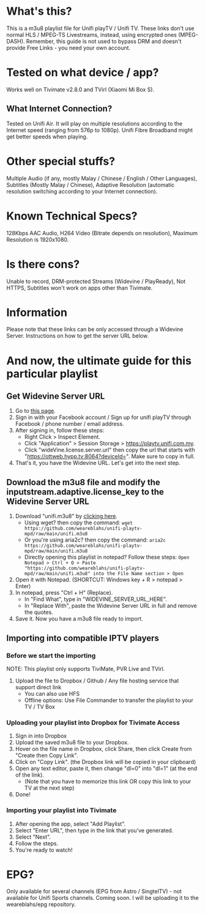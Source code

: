 # What's this?
This is a m3u8 playlist file for Unifi playTV / Unifi TV. These links don't use normal HLS / MPEG-TS Livestreams, instead, using encrypted ones (MPEG-DASH). Remember, this guide is not used to bypass DRM and doesn't provide Free Links - you need your own account.

# Tested on what device / app?
Works well on Tivimate v2.8.0 and TVirl (Xiaomi Mi Box S).
## What Internet Connection?
Tested on Unifi Air. It will play on multiple resolutions according to the Internet speed (ranging from 576p to 1080p). Unifi Fibre Broadband might get better speeds when playing.

# Other special stuffs?
Multiple Audio (if any, mostly Malay / Chinese / English / Other Languages), Subtitles (Mostly Malay / Chinese), Adaptive Resolution (automatic resolution switching according to your Internet connection).

# Known Technical Specs?
128Kbps AAC Audio, H264 Video (Bitrate depends on resolution), Maximum Resolution is 1920x1080.

# Is there cons?
Unable to record, DRM-protected Streams (Widevine / PlayReady), Not HTTPS, Subtitles won't work on apps other than Tivimate.

# Information
Please note that these links can be only accessed through a Widevine Server. Instructions on how to get the server URL below.

# And now, the ultimate guide for this particular playlist
## Get Widevine Server URL
1. Go to [this page](https://playtv.unifi.com.my/EPG/WEBTV/index.html#/live-tv/guide).
2. Sign in with your Facebook account / Sign up for unifi playTV through Facebook / phone number / email address.
3. After signing in, follow these steps:
      - Right Click > Inspect Element.
      - Click "Application" > Session Storage > https://playtv.unifi.com.my.
      - Click "wideVine.license.server.url" then copy the url that starts with "https://ottweb.hypp.tv:8064?deviceId=". Make sure to copy in full.
4. That's it, you have the Widevine URL. Let's get into the next step.

## Download the m3u8 file and modify the inputstream.adaptive.license_key to the Widevine Server URL
1. Download "unifi.m3u8" by [clicking here](https://github.com/weareblahs/unifi-playtv-mpd/raw/main/unifi.m3u8).
      - Using wget? then copy the command: ```wget https://github.com/weareblahs/unifi-playtv-mpd/raw/main/unifi.m3u8```
      - Or you're using aria2c? then copy the command: ```aria2c https://github.com/weareblahs/unifi-playtv-mpd/raw/main/unifi.m3u8```
      - Directly opening this playlist in notepad? Follow these steps: ```Open Notepad > Ctrl + O > Paste "https://github.com/weareblahs/unifi-playtv-mpd/raw/main/unifi.m3u8" into the File Name section > Open```
3. Open it with Notepad. (SHORTCUT: Windows key + R > notepad > Enter)
4. In notepad, press "Ctrl + H" (Replace).
      - In "Find What", type in "WIDEVINE_SERVER_URL_HERE".
      - In "Replace With", paste the Widevine Server URL in full and remove the quotes.
5. Save it. Now you have a m3u8 file ready to import.

## Importing into compatible IPTV players
### Before we start the importing
NOTE: This playlist only supports TiviMate, PVR Live and TVirl.
1. Upload the file to Dropbox / Github / Any file hosting service that support direct link
     - You can also use HFS
     - Offline options: Use File Commander to transfer the playlist to your TV / TV Box
### Uploading your playlist into Dropbox for Tivimate Access
1. Sign in into Dropbox
2. Upload the saved m3u8 file to your Dropbox.
3. Hover on the file name in Dropbox, click Share, then click Create from "Create then Copy Link".
4.  Click on "Copy Link". (the Dropbox link will be copied in your clipboard)
5. Open any text editor, paste it, then change "dl=0" into "dl=1" (at the end of the link).
     -  (Note that you have to memorize this link OR copy this link to your TV at the next step)
6. Done!
### Importing your playlist into Tivimate
1. After opening the app, select "Add Playlist".
2. Select "Enter URL", then type in the link that you've generated.
3. Select "Next".
4. Follow the steps.
5. You're ready to watch!

# EPG?
Only available for several channels (EPG from Astro / SingtelTV) - not available for Unifi Sports channels. Coming soon. I will be uploading it to the weareblahs/epg repository.
